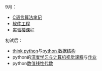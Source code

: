 9月：
* [C语言算法笔记](http://www.tutorialspoint.com/codingground.htm)
* [软件工程](http://mooc.study.163.com/learn/USTC-1000002006?tid=2001385024#/learn/announce)
* [实验楼课程](https://www.shiyanlou.com/user/234263/)


初试后：
* [think python](http://interactivepython.org/runestone/static/thinkcspy/index.html)与[python 数据结构](http://interactivepython.org/runestone/static/pythonds/index.html)
* python的[深度学习与计算机视觉课程](https://zhuanlan.zhihu.com/p/21930884?refer=intelligentunit)与[作业](https://github.com/zlotus/cs231n)
* python[数值线性代数](https://github.com/fastai/numerical-linear-algebra)
